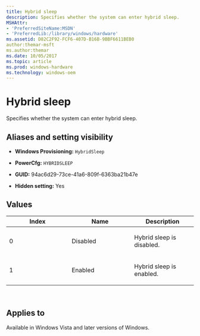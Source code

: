 ```yaml
---
title: Hybrid sleep
description: Specifies whether the system can enter hybrid sleep.
MSHAttr:
- 'PreferredSiteName:MSDN'
- 'PreferredLib:/library/windows/hardware'
ms.assetid: D82C2F92-FCF6-407D-B16B-9BBF6611BEB0
author:themar-msft
ms.author:themar
ms.date: 10/05/2017
ms.topic: article
ms.prod: windows-hardware
ms.technology: windows-oem
---
```


# Hybrid sleep


Specifies whether the system can enter hybrid sleep.

## <span id="Aliases_and_setting_visibility"></span><span id="aliases_and_setting_visibility"></span><span id="ALIASES_AND_SETTING_VISIBILITY"></span>Aliases and setting visibility


-   **Windows Provisioning:** `HybridSleep   `

-   **PowerCfg:** `HYBRIDSLEEP   `

-   **GUID:** 94ac6d29-73ce-41a6-809f-6363ba21b47e

-   **Hidden setting:** Yes

## <span id="Values"></span><span id="values"></span><span id="VALUES"></span>Values


<table>
<colgroup>
<col width="33%" />
<col width="33%" />
<col width="33%" />
</colgroup>
<thead>
<tr class="header">
<th>Index</th>
<th>Name</th>
<th>Description</th>
</tr>
</thead>
<tbody>
<tr class="odd">
<td><p>0</p></td>
<td><p>Disabled</p></td>
<td><p>Hybrid sleep is disabled.</p></td>
</tr>
<tr class="even">
<td><p>1</p></td>
<td><p>Enabled</p></td>
<td><p>Hybrid sleep is enabled.</p></td>
</tr>
</tbody>
</table>

 

## <span id="Applies_to"></span><span id="applies_to"></span><span id="APPLIES_TO"></span>Applies to


Available in Windows Vista and later versions of Windows.
